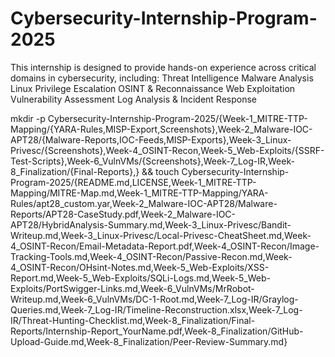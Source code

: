 # Cybersecurity-Internship-Program-2025
This internship is designed to provide hands-on experience across critical domains in cybersecurity, including:
Threat Intelligence
Malware Analysis
Linux Privilege Escalation
OSINT & Reconnaissance
Web Exploitation
Vulnerability Assessment
Log Analysis & Incident Response

mkdir -p Cybersecurity-Internship-Program-2025/{Week-1_MITRE-TTP-Mapping/{YARA-Rules,MISP-Export,Screenshots},Week-2_Malware-IOC-APT28/{Malware-Reports,IOC-Feeds,MISP-Exports},Week-3_Linux-Privesc/{Screenshots},Week-4_OSINT-Recon,Week-5_Web-Exploits/{SSRF-Test-Scripts},Week-6_VulnVMs/{Screenshots},Week-7_Log-IR,Week-8_Finalization/{Final-Reports},} && touch Cybersecurity-Internship-Program-2025/{README.md,LICENSE,Week-1_MITRE-TTP-Mapping/MITRE-Map.md,Week-1_MITRE-TTP-Mapping/YARA-Rules/apt28_custom.yar,Week-2_Malware-IOC-APT28/Malware-Reports/APT28-CaseStudy.pdf,Week-2_Malware-IOC-APT28/HybridAnalysis-Summary.md,Week-3_Linux-Privesc/Bandit-Writeup.md,Week-3_Linux-Privesc/Local-Privesc-CheatSheet.md,Week-4_OSINT-Recon/Email-Metadata-Report.pdf,Week-4_OSINT-Recon/Image-Tracking-Tools.md,Week-4_OSINT-Recon/Passive-Recon.md,Week-4_OSINT-Recon/OHsint-Notes.md,Week-5_Web-Exploits/XSS-Report.md,Week-5_Web-Exploits/SQLi-Logs.md,Week-5_Web-Exploits/PortSwigger-Links.md,Week-6_VulnVMs/MrRobot-Writeup.md,Week-6_VulnVMs/DC-1-Root.md,Week-7_Log-IR/Graylog-Queries.md,Week-7_Log-IR/Timeline-Reconstruction.xlsx,Week-7_Log-IR/Threat-Hunting-Checklist.md,Week-8_Finalization/Final-Reports/Internship-Report_YourName.pdf,Week-8_Finalization/GitHub-Upload-Guide.md,Week-8_Finalization/Peer-Review-Summary.md}
